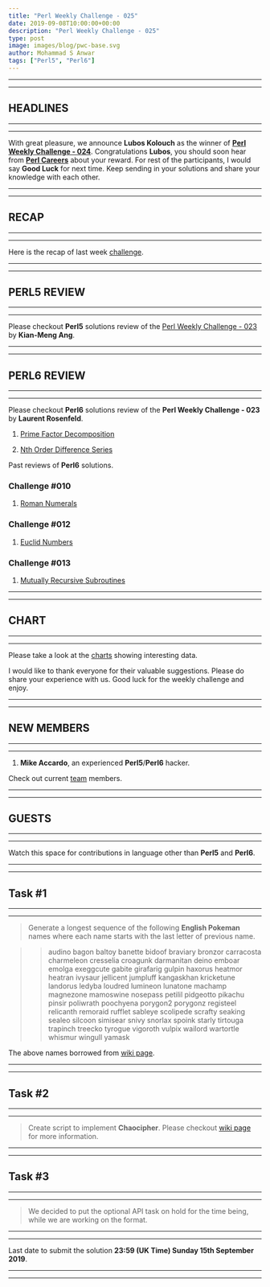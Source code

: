 ```yaml
---
title: "Perl Weekly Challenge - 025"
date: 2019-09-08T10:00:00+00:00
description: "Perl Weekly Challenge - 025"
type: post
image: images/blog/pwc-base.svg
author: Mohammad S Anwar
tags: ["Perl5", "Perl6"]
---
```

***
***

## HEADLINES

***
***

With great pleasure, we announce **Lubos Kolouch** as the winner of [**Perl Weekly Challenge - 024**](/blog/perl-weekly-challenge-024). Congratulations **Lubos**, you should soon hear from **[Perl Careers](https://perl.careers/)** about your reward. For rest of the participants, I would say **Good Luck** for next time. Keep sending in your solutions and share your knowledge with each other.

***
***

## RECAP

***
***

Here is the recap of last week [challenge](/blog/recap-challenge-024).

***
***

## PERL5 REVIEW

***
***

Please checkout **Perl5** solutions review of the [Perl Weekly Challenge - 023](/blog/review-challenge-023) by **Kian-Meng Ang**.

***
***

## PERL6 REVIEW

***
***

Please checkout **Perl6** solutions review of the **Perl Weekly Challenge - 023** by **Laurent Rosenfeld**.

1) [Prime Factor Decomposition](https://github.com/LaurentRosenfeld/Perl-6-Miscellaneous/blob/master/Challenges-in-Perl6/Prime-factorization.md)

2) [Nth Order Difference Series](https://github.com/LaurentRosenfeld/Perl-6-Miscellaneous/blob/master/Challenges-in-Perl6/n-order-forward-difference.md)

Past reviews of **Perl6** solutions.

### Challenge #010

1) [Roman Numerals](https://github.com/LaurentRosenfeld/Perl-6-Miscellaneous/blob/master/Challenges-in-Perl6/Roman-numerals.md)

### Challenge #012

1) [Euclid Numbers](https://github.com/LaurentRosenfeld/Perl-6-Miscellaneous/blob/master/Challenges-in-Perl6/Euclid-numbers.md)

### Challenge #013

1) [Mutually Recursive Subroutines](https://github.com/LaurentRosenfeld/Perl-6-Miscellaneous/blob/master/Challenges-in-Perl6/Mutually-recursive-subroutines.md)

***
***

## CHART

***
***

Please take a look at the [charts](/chart) showing interesting data.

I would like to thank everyone for their valuable suggestions. Please do share your experience with us. Good luck for the weekly challenge and enjoy.

***
***

## NEW MEMBERS

***
***

1) **Mike Accardo**, an experienced **Perl5**/**Perl6** hacker.

Check out current [team](/team) members.

***
***

## GUESTS

***
***

Watch this space for contributions in language other than **Perl5** and **Perl6**.

***
***

## Task #1

***
***

> Generate a longest sequence of the following **English Pokeman** names where each name starts with the last letter of previous name.

>> audino bagon baltoy banette bidoof braviary bronzor carracosta charmeleon cresselia croagunk darmanitan deino emboar emolga exeggcute gabite girafarig gulpin haxorus heatmor heatran ivysaur jellicent jumpluff kangaskhan kricketune landorus ledyba loudred lumineon lunatone machamp magnezone mamoswine nosepass petilil pidgeotto pikachu pinsir poliwrath poochyena porygon2 porygonz registeel relicanth remoraid rufflet sableye scolipede scrafty seaking sealeo silcoon simisear snivy snorlax spoink starly tirtouga trapinch treecko tyrogue vigoroth vulpix wailord wartortle whismur wingull yamask

The above names borrowed from [wiki page](https://en.wikipedia.org/wiki/List_of_Pok%C3%A9mon).

***
***

## Task #2

***
***

> Create script to implement **Chaocipher**. Please checkout [wiki page](https://en.wikipedia.org/wiki/Chaocipher) for more information.

***
***

## Task #3

***
***

> We decided to put the optional API task on hold for the time being, while we are working on the format.

***
***

Last date to submit the solution **23:59 (UK Time) Sunday 15th September 2019**.

***
***
